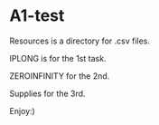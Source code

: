 # A1-test

Resources is a directory for .csv files.

IPLONG is for the 1st task.

ZEROINFINITY for the 2nd.

Supplies for the 3rd.

Enjoy:)
